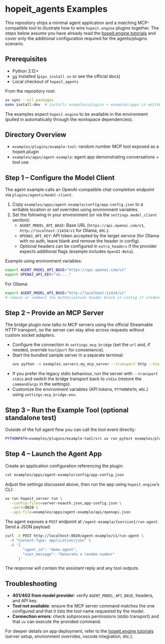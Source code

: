 # hopeit_agents Examples

This repository ships a minimal agent application and a matching MCP-compatible tool to illustrate how to wire `hopeit.engine` plugins together. The steps below assume you have already read the [hopeit.engine tutorials](https://hopeitengine.readthedocs.io/en/latest/) and cover only the additional configuration required for the agents/plugins scenario.

## Prerequisites
- Python 3.12+
- [uv](https://docs.astral.sh/uv/) installed (`pipx install uv` or see the official docs)
- Local checkout of `hopeit_agents`

From the repository root:

```bash
uv sync --all-packages
make install-dev  # installs examples/plugins + examples/apps in editable mode
```

The examples expect `hopeit.engine` to be available in the environment (pulled in automatically through the workspace dependencies).

## Directory Overview
- `examples/plugins/example-tool`: random number MCP tool exposed as a hopeit.plugin
- `examples/apps/agent-example`: agent app demonstrating conversations + tool use

## Step 1 – Configure the Model Client
The agent example calls an OpenAI-compatible chat completion endpoint via `plugins/agents/model-client`.

1. Copy `examples/apps/agent-example/config/app-config.json` to a writable location or set overrides using environment variables.
2. Set the following in your environment (or via the `settings.model_client` section):
   - `AGENT_MODEL_API_BASE`: Base URL (`https://api.openai.com/v1`, `http://localhost:11434/v1` for Ollama, etc.).
   - `OPENAI_API_KEY`: API token accepted by the target service (for Ollama with no auth, leave blank and remove the header in config).
   - Optional headers can be configured in `extra_headers` if the provider expects additional flags (example includes `OpenAI-Beta`).

Example using environment variables:

```bash
export AGENT_MODEL_API_BASE="https://api.openai.com/v1"
export OPENAI_API_KEY="sk-..."
```

For Ollama:
```bash
export AGENT_MODEL_API_BASE="http://localhost:11434/v1"
# remove or comment the Authorization header block in config if credentials are not required
```

## Step 2 – Provide an MCP Server
The bridge plugin now talks to MCP servers using the official Streamable HTTP
transport, so the server can stay alive across requests without custom socket
adapters.

- Configure the connection in `settings.mcp_bridge` (set the `url` and, if
  needed, override `host`/`port` for convenience).
- Start the bundled sample server in a separate terminal:
  ```bash
  uvx python -m examples.servers.my_mcp_server --transport http --host 127.0.0.1 --port 8765
  ```
- If you prefer the legacy stdio behaviour, run the server with
  `--transport stdio` and switch the bridge transport back to `stdio` (restore
  the `command`/`args` in the settings).
- Customize the environment variables (API tokens, `PYTHONPATH`, etc.) using
  `settings.mcp_bridge.env`.

## Step 3 – Run the Example Tool (optional standalone test)
Outside of the full agent flow you can call the tool event directly:

```bash
PYTHONPATH=examples/plugins/example-tool/src uv run pytest examples/plugins/example-tool/test/test_random_tool.py -v
```

## Step 4 – Launch the Agent App
Create an application configuration referencing the plugin:

```bash
cat examples/apps/agent-example/config/app-config.json
```
Adjust the settings discussed above, then run the app using `hopeit.engine`’s CLI:

```bash
uv run hopeit_server run \
  --config-files=server-noauth.json,app-config.json \
  --port=8020 \
  --api-file=examples/apps/agent-example/api/openapi.json
```

The agent exposes a `POST` endpoint at `/agent-example/{version}/run-agent`. Send a JSON payload:

```bash
curl -X POST http://localhost:8020/agent-example/v1/run-agent \
  -H "Content-Type: application/json" \
  -d '{
        "agent_id": "demo-agent",
        "user_message": "Generate a random number"
      }'
```

The response will contain the assistant reply and any tool outputs.

## Troubleshooting
- **401/403 from model provider**: verify `AGENT_MODEL_API_BASE`, headers, and API key.
- **Tool not available**: ensure the MCP server command matches the one configured and that it lists the tool name requested by the model.
- **Connection errors**: check subprocess permissions (stdio transport) and that `uv` can execute the provided command.

For deeper details on app deployment, refer to the [hopeit.engine tutorials](https://hopeitengine.readthedocs.io/en/latest/tutorials/) (server setup, environment overrides, vscode integration, etc.).
